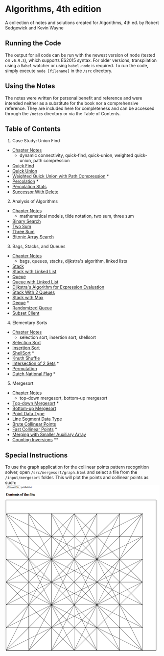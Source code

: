 # Algorithms, 4th edition
A collection of notes and solutions created for Algorithms, 4th ed. by Robert Sedgewick and Kevin Wayne

## Running the Code
The output for all code can be run with the newest version of node (tested on `v6.9.3`), which supports ES2015 syntax.
For older versions, transpilation using a `Babel` watcher or using `babel-node` is required. To run the code, simply 
execute `node [filename]` in the `/src` directory.

## Using the Notes
The notes were written for personal benefit and reference and were intended neither as a substitute for the book nor a comprehensive reference. They are included here for completeness and can be accessed through the `/notes` directory or via the Table of Contents.

## Table of Contents
1. Case Study: Union Find
  - [Chapter Notes](./notes/1.5-union-find.md)
    - dynamic connectivity, quick-find, quick-union, weighted quick-union, path compression
  - [Quick Find](./src/union-find/quickFind.js)
  - [Quick Union](./src/union-find/quickUnion.js)
  - [Weighted Quick Union with Path Compression](./src/union-find/weightedQuickUnion.js) *
  - [Percolation](.//notes/1.5-percolation.md) *
  - [Percolation Stats](./notes/1.5-percolationStats.md)
  - [Successor With Delete](./src/interview-problems/successorWithDelete.js)
2. Analysis of Algorithms
  - [Chapter Notes](./notes/1.4-analysis-of-algorithms.md)
    - mathematical models, tilde notation, two sum, three sum
  - [Binary Search](./src/analysis-of-algorithms/binarySearch.js)
  - [Two Sum](./src/analysis-of-algorithms/twoSum.js)
  - [Three Sum](./src/analysis-of-algorithms/threeSum.js)
  - [Bitonic Array Search](./src/interview-problems/bitonicArraySearch.js)
3. Bags, Stacks, and Queues
  - [Chapter Notes](./notes/1.3-bags-queues-stacks.md)
    - bags, queues, stacks, dijkstra's algorithm, linked lists
  - [Stack](./src/bags-queues-stacks/stack.js)
  - [Stack with Linked List](./src/bags-queues-stacks/stackWithLinkedList.js)
  - [Queue](./src/bags-queues-stacks/queue.js)
  - [Queue with Linked List](./src/bags-queues-stacks/queueWithLinkedList.js)
  - [Dijkstra's Algorithm for Expression Evaluation](./src/bags-queues-stacks/dijkstrasAlgorithm.js)
  - [Stack With 2 Queues](./interview-problems/queueWith2Stacks.js)
  - [Stack with Max](./interview-problems/stackWithMax.js)
  - [Deque](./notes/1.3-deque.md) *
  - [Randomized Queue](./notes/1.3-randomizedQueue.md)
  - [Subset Client](./notes/1.3-subset-client.md)
4. Elementary Sorts
  - [Chapter Notes](./notes/2.1-elementary-sorts.md)
    - selection sort, insertion sort, shellsort
  - [Selection Sort](./src/elementary-sorts/selectionSort.js)
  - [Insertion Sort](./src/elementary-sorts/insertionSort.js)
  - [ShellSort](./src/elementary-sorts/shellSort.js) *
  - [Knuth Shuffle](./src/elementary-sorts/knuthShuffle.js)
  - [Intersection of 2 Sets](./src/interview-problems/intersectionOf2Sets.js) *
  - [Permutation](./src/interview-problems/permutation.js)
  - [Dutch National Flag](./src/interview-problems/dutchNationalFlag.js) *
5. Mergesort
  - [Chapter Notes](./notes/2.2-mergesort.md)
    - top-down mergesort, bottom-up mergesort
  - [Top-down Mergesort](./src/mergesort/mergesort.js) *
  - [Bottom-up Mergesort](./src/mergesort/mergesortBU.js)
  - [Point Data Type](./src/mergesort/point.js)
  - [Line Segment Data Type](./src/mergesort/lineSegment.js)
  - [Brute Collinear Points](./src/mergesort/bruteCollinearPoints.js)
  - [Fast Collinear Points](./notes/2.2-fastCollinearPoints.md) *
  - [Merging with Smaller Auxiliary Array](src/interview-problems/smallerAuxMerge.js)
  - [Counting Inversions](src/interview-problems/countInversions.js) **
  
## Special Instructions
To use the graph application for the collinear points pattern recognition solver, open `/src/mergesort/graph.html`
and select a file from the `/input/mergesort` folder. This will plot the points and collinear points as such:  
![Collinear Points Grapher](./src/mergesort/graph-grid.png)
  